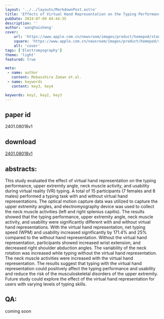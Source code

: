 ```yaml
---
layout: '../../layouts/MarkdownPost.astro'
title: 'Effects of Virtual Hand Representation on the Typing Performance, Upper Extremity Angle, and Neck Muscle Activity during Virtual Reality Typing'
pubDate: 2024-07-09 04:44:35
description: ''
author: 'wanghaisheng'
cover:
    url: 'https://www.apple.com.cn/newsroom/images/product/homepod/standard/Apple-HomePod-hero-230118_big.jpg.large_2x.jpg'
    square: 'https://www.apple.com.cn/newsroom/images/product/homepod/standard/Apple-HomePod-hero-230118_big.jpg.large_2x.jpg'
    alt: 'cover'
tags: ['Electromyography'] 
theme: 'light'
featured: true

meta:
 - name: author
   content: Mobasshira Zaman et.al.
 - name: keywords
   content: key3, key4

keywords: key1, key2, key3
---
```


## paper id
2401.08018v1
## download
[2401.08018v1](http://arxiv.org/abs/2401.08018v1)
## abstracts:
This study evaluated the effect of virtual hand representation on the typing performance, upper extremity angle, neck muscle activity, and usability during virtual reality (VR) typing. A total of 15 participants (7 females and 8 males) performed a typing task with and without virtual hand representations. The optical motion capture data was utilized to capture the upper extremity angles, and electromyography device was used to collect the neck muscle activities (left and right splenius capitis). The results showed that the typing performance, upper extremity angle, neck muscle activity, and usability were significantly different with and without virtual hand representations. With the virtual hand representation, net typing speed (WPM) and usability increased significantly by 171.4% and 25% compared to the without hand representation. Without the virtual hand representation, participants showed increased wrist extension, and decreased right shoulder abduction angles. The variability of the neck rotation was increased while typing without the virtual hand representation. The neck muscle activities were increased with the virtual hand representation. The results suggest that typing with the virtual hand representation could positively affect the typing performance and usability and reduce the risk of the musculoskeletal disorders of the upper extremity. Future study could explore the effect of the virtual hand representation for users with varying levels of typing skills.
## QA:
coming soon
